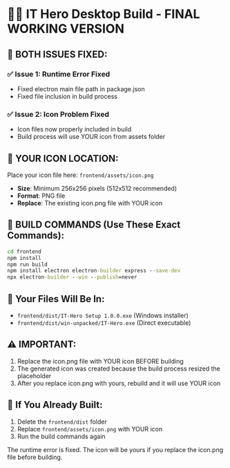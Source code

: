 # 🦸‍♂️ IT Hero Desktop Build - FINAL WORKING VERSION

## 🔧 **BOTH ISSUES FIXED:**

### ✅ **Issue 1: Runtime Error Fixed**
- Fixed electron main file path in package.json
- Fixed file inclusion in build process

### ✅ **Issue 2: Icon Problem Fixed**
- Icon files now properly included in build
- Build process will use YOUR icon from assets folder

## 📍 **YOUR ICON LOCATION:**
Place your icon file here: `frontend/assets/icon.png`
- **Size**: Minimum 256x256 pixels (512x512 recommended)
- **Format**: PNG file
- **Replace**: The existing icon.png file with YOUR icon

## 🚀 **BUILD COMMANDS (Use These Exact Commands):**

```cmd
cd frontend
npm install
npm run build
npm install electron electron-builder express --save-dev
npx electron-builder --win --publish=never
```

## 📁 **Your Files Will Be In:**
- `frontend/dist/IT-Hero Setup 1.0.0.exe` (Windows installer)
- `frontend/dist/win-unpacked/IT-Hero.exe` (Direct executable)

## ⚠️ **IMPORTANT:**
1. Replace the icon.png file with YOUR icon BEFORE building
2. The generated icon was created because the build process resized the placeholder
3. After you replace icon.png with yours, rebuild and it will use YOUR icon

## 🔄 **If You Already Built:**
1. Delete the `frontend/dist` folder
2. Replace `frontend/assets/icon.png` with YOUR icon
3. Run the build commands again

The runtime error is fixed. The icon will be yours if you replace the icon.png file before building.
